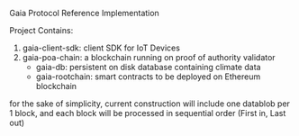 Gaia Protocol Reference Implementation

Project Contains:
1. gaia-client-sdk: client SDK for IoT Devices
2. gaia-poa-chain: a blockchain running on proof of authority validator 
    - gaia-db: persistent on disk database containing climate data
    - gaia-rootchain: smart contracts to be deployed on Ethereum blockchain

for the sake of simplicity, current construction will include one datablob per
1 block, and each block will be processed in sequential order (First in, Last out)